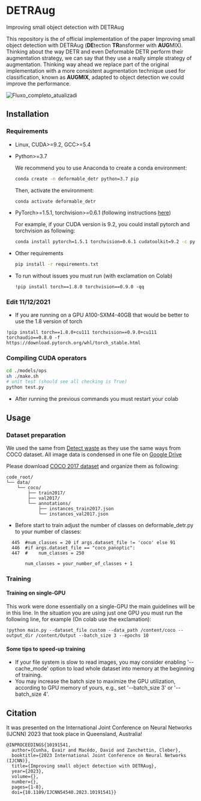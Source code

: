 # DETRAug
Improving small object detection with DETRAug

This repository is the of official implementation of the paper Improving small object detection with DETRAug (**DE**tection **TR**ansformer with **AUG**MIX). Thinking about the way DETR and even Deformable DETR perform their augmentation strategy, we can say that they use a really simple strategy of augmentation. Thinking way ahead we replace part of the original implementation with a more consistent augmentation technique used for classification, known as **AUGMIX**, adapted to object detection we could improve the performance.  

![Fluxo_completo_atualizadi](https://github.com/ver0z/DETRAug/assets/23502680/f15a1717-af6c-4d51-b4bd-b5c921db8697)


## Installation

### Requirements

* Linux, CUDA>=9.2, GCC>=5.4
  
* Python>=3.7

    We recommend you to use Anaconda to create a conda environment:
    ```bash
    conda create -n deformable_detr python=3.7 pip
    ```
    Then, activate the environment:
    ```bash
    conda activate deformable_detr
    ```
  
* PyTorch>=1.5.1, torchvision>=0.6.1 (following instructions [here](https://pytorch.org/))

    For example, if your CUDA version is 9.2, you could install pytorch and torchvision as following:
    ```bash
    conda install pytorch=1.5.1 torchvision=0.6.1 cudatoolkit=9.2 -c pytorch
    ```
  
* Other requirements
    ```bash
    pip install -r requirements.txt
    ```
* To run without issues you must run (with exclamation on Colab)

    ```
    !pip install torch==1.8.0 torchvision==0.9.0 -qq
    ```
### Edit 11/12/2021

* If you are running on a GPU A100-SXM4-40GB that would be better to use the 1.8 version of torch

```
!pip install torch==1.8.0+cu111 torchvision==0.9.0+cu111 torchaudio==0.8.0 -f https://download.pytorch.org/whl/torch_stable.html
```

### Compiling CUDA operators
```bash
cd ./models/ops
sh ./make.sh
# unit test (should see all checking is True)
python test.py
```
* After running the previous commands you must restart your colab

## Usage

### Dataset preparation

We used the same from [Detect waste](https://github.com/wimlds-trojmiasto/detect-waste) as they use the same ways from COCO dataset. All image data is condensed in one file on [Google Drive](https://drive.google.com/file/d/1--3KQlz7-qJVL8UucaqQ10jKiXEBUrix/view?usp=drive_link) 

Please download [COCO 2017 dataset](https://cocodataset.org/) and organize them as following:

```
code_root/
└── data/
    └── coco/
        ├── train2017/
        ├── val2017/
        └── annotations/
        	├── instances_train2017.json
        	└── instances_val2017.json
```
* Before start to train adjust the number of classes on deformable_detr.py to your number of classes:
```
  445  #num_classes = 20 if args.dataset_file != 'coco' else 91
  446  #if args.dataset_file == "coco_panoptic":
  447  #    num_classes = 250
    
       num_classes = your_number_of_classes + 1
```

### Training

#### Training on single-GPU

This work were done essentially on a single-GPU the main guidelines will be in this line. In the situation you are using just one GPU you must run the following line, for example (On colab use the exclamation):

```
!python main.py --dataset_file custom --data_path /content/coco --output_dir /content/Output --batch_size 3 --epochs 10
```


#### Some tips to speed-up training
* If your file system is slow to read images, you may consider enabling '--cache_mode' option to load whole dataset into memory at the beginning of training.
* You may increase the batch size to maximize the GPU utilization, according to GPU memory of yours, e.g., set '--batch_size 3' or '--batch_size 4'.



## Citation
It was presented on the International Joint Conference on Neural Networks (IJCNN) 2023 that took place in Queensland, Australia! 
```
@INPROCEEDINGS{10191541,
  author={Cunha, Evair and Macêdo, David and Zanchettin, Cleber},
  booktitle={2023 International Joint Conference on Neural Networks (IJCNN)}, 
  title={Improving small object detection with DETRAug}, 
  year={2023},
  volume={},
  number={},
  pages={1-8},
  doi={10.1109/IJCNN54540.2023.10191541}}
```
